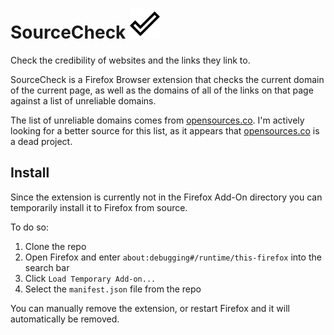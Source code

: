 # SourceCheck ![](https://github.com/dylan-mitchell/SourceCheck/blob/master/icons/check.svg "Check")
Check the credibility of websites and the links they link to.

SourceCheck is a Firefox Browser extension that checks the current domain of the current page, as well as the domains of all of the links on that page against a list of unreliable domains.

The list of unreliable domains comes from [opensources.co](https://github.com/OpenSourcesGroup/opensources). I'm actively looking for a better source for this list, as it appears that [opensources.co](https://opensources.co) is a dead project.

## Install

Since the extension is currently not in the Firefox Add-On directory you can temporarily install it to Firefox from source.

To do so:

1. Clone the repo
2. Open Firefox and enter `about:debugging#/runtime/this-firefox` into the search bar
3. Click `Load Temporary Add-on...`
4. Select the `manifest.json` file from the repo

You can manually remove the extension, or restart Firefox and it will automatically be removed.
